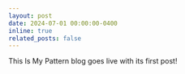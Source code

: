 ```yaml
---
layout: post
date: 2024-07-01 00:00:00-0400
inline: true
related_posts: false
---
```


This Is My Pattern blog goes live with its first post!
